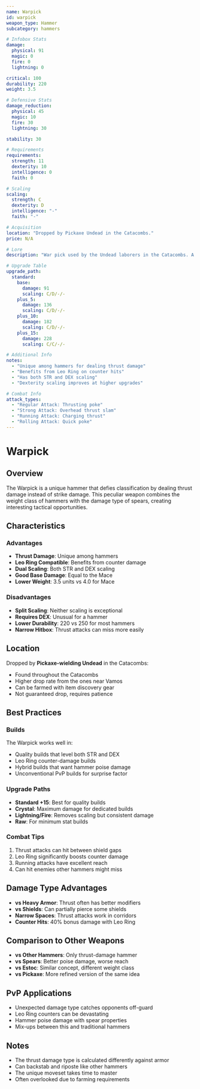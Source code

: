 ```yaml
---
name: Warpick
id: warpick
weapon_type: Hammer
subcategory: hammers

# Infobox Stats
damage:
  physical: 91
  magic: 0
  fire: 0
  lightning: 0

critical: 100
durability: 220
weight: 3.5

# Defensive Stats  
damage_reduction:
  physical: 45
  magic: 10
  fire: 30
  lightning: 30

stability: 30

# Requirements
requirements:
  strength: 11
  dexterity: 10
  intelligence: 0
  faith: 0

# Scaling
scaling:
  strength: C
  dexterity: D
  intelligence: "-"
  faith: "-"

# Acquisition
location: "Dropped by Pickaxe Undead in the Catacombs."
price: N/A

# Lore
description: "War pick used by the Undead laborers in the Catacombs. A crude weapon that deals thrust damage."

# Upgrade Table
upgrade_path:
  standard:
    base:
      damage: 91
      scaling: C/D/-/-
    plus_5:
      damage: 136
      scaling: C/D/-/-
    plus_10:
      damage: 182
      scaling: C/D/-/-
    plus_15:
      damage: 228
      scaling: C/C/-/-

# Additional Info
notes:
  - "Unique among hammers for dealing thrust damage"
  - "Benefits from Leo Ring on counter hits"
  - "Has both STR and DEX scaling"
  - "Dexterity scaling improves at higher upgrades"

# Combat Info
attack_types:
  - "Regular Attack: Thrusting poke"
  - "Strong Attack: Overhead thrust slam"
  - "Running Attack: Charging thrust"
  - "Rolling Attack: Quick poke"
---
```


# Warpick

## Overview
The Warpick is a unique hammer that defies classification by dealing thrust damage instead of strike damage. This peculiar weapon combines the weight class of hammers with the damage type of spears, creating interesting tactical opportunities.

## Characteristics

### Advantages
- **Thrust Damage**: Unique among hammers
- **Leo Ring Compatible**: Benefits from counter damage
- **Dual Scaling**: Both STR and DEX scaling
- **Good Base Damage**: Equal to the Mace
- **Lower Weight**: 3.5 units vs 4.0 for Mace

### Disadvantages
- **Split Scaling**: Neither scaling is exceptional
- **Requires DEX**: Unusual for a hammer
- **Lower Durability**: 220 vs 250 for most hammers
- **Narrow Hitbox**: Thrust attacks can miss more easily

## Location
Dropped by **Pickaxe-wielding Undead** in the Catacombs:
- Found throughout the Catacombs
- Higher drop rate from the ones near Vamos
- Can be farmed with item discovery gear
- Not guaranteed drop, requires patience

## Best Practices

### Builds
The Warpick works well in:
- Quality builds that level both STR and DEX
- Leo Ring counter-damage builds
- Hybrid builds that want hammer poise damage
- Unconventional PvP builds for surprise factor

### Upgrade Paths
- **Standard +15**: Best for quality builds
- **Crystal**: Maximum damage for dedicated builds
- **Lightning/Fire**: Removes scaling but consistent damage
- **Raw**: For minimum stat builds

### Combat Tips
1. Thrust attacks can hit between shield gaps
2. Leo Ring significantly boosts counter damage
3. Running attacks have excellent reach
4. Can hit enemies other hammers might miss

## Damage Type Advantages
- **vs Heavy Armor**: Thrust often has better modifiers
- **vs Shields**: Can partially pierce some shields
- **Narrow Spaces**: Thrust attacks work in corridors
- **Counter Hits**: 40% bonus damage with Leo Ring

## Comparison to Other Weapons
- **vs Other Hammers**: Only thrust-damage hammer
- **vs Spears**: Better poise damage, worse reach
- **vs Estoc**: Similar concept, different weight class
- **vs Pickaxe**: More refined version of the same idea

## PvP Applications
- Unexpected damage type catches opponents off-guard
- Leo Ring counters can be devastating
- Hammer poise damage with spear properties
- Mix-ups between this and traditional hammers

## Notes
- The thrust damage type is calculated differently against armor
- Can backstab and riposte like other hammers
- The unique moveset takes time to master
- Often overlooked due to farming requirements